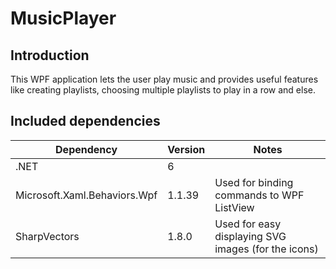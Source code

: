 MusicPlayer
===========

## Introduction

This WPF application lets the user play music and provides useful features like creating playlists, choosing multiple 
playlists to play in a row and else.

## Included dependencies

| Dependency                    | Version | Notes                                               |
|-------------------------------|---------|-----------------------------------------------------|
| .NET                          | 6       |                                                     |
| Microsoft.Xaml.Behaviors.Wpf  | 1.1.39  | Used for binding commands to WPF ListView           |
| SharpVectors                  | 1.8.0   | Used for easy displaying SVG images (for the icons) |